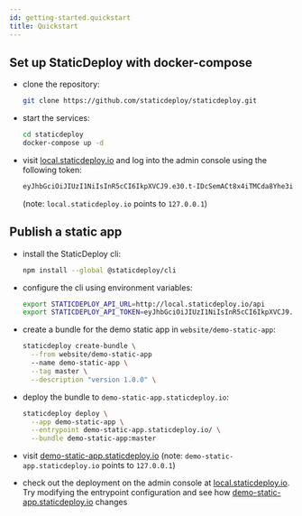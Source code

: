```yaml
---
id: getting-started.quickstart
title: Quickstart
---
```


## Set up StaticDeploy with docker-compose

* clone the repository:

  ```sh
  git clone https://github.com/staticdeploy/staticdeploy.git
  ```

* start the services:

  ```sh
  cd staticdeploy
  docker-compose up -d
  ```

* visit [local.staticdeploy.io](http://local.staticdeploy.io) and log into the
  admin console using the following token:

  ```sh
  eyJhbGciOiJIUzI1NiIsInR5cCI6IkpXVCJ9.e30.t-IDcSemACt8x4iTMCda8Yhe3iZaWbvV5XKSTbuAn0M
  ```

  (note: `local.staticdeploy.io` points to `127.0.0.1`)

## Publish a static app

* install the StaticDeploy cli:

  ```sh
  npm install --global @staticdeploy/cli
  ```

* configure the cli using environment variables:

  ```sh
  export STATICDEPLOY_API_URL=http://local.staticdeploy.io/api
  export STATICDEPLOY_API_TOKEN=eyJhbGciOiJIUzI1NiIsInR5cCI6IkpXVCJ9.e30.t-IDcSemACt8x4iTMCda8Yhe3iZaWbvV5XKSTbuAn0M
  ```

* create a bundle for the demo static app in `website/demo-static-app`:

  ```sh
  staticdeploy create-bundle \
    --from website/demo-static-app
    --name demo-static-app \
    --tag master \
    --description "version 1.0.0" \
  ```

* deploy the bundle to `demo-static-app.staticdeploy.io`:

  ```sh
  staticdeploy deploy \
    --app demo-static-app \
    --entrypoint demo-static-app.staticdeploy.io/ \
    --bundle demo-static-app:master
  ```

* visit
  [demo-static-app.staticdeploy.io](http://demo-static-app.staticdeploy.io)
  (note: `demo-static-app.staticdeploy.io` points to `127.0.0.1`)

* check out the deployment on the admin console at
  [local.staticdeploy.io](http://local.staticdeploy.io). Try modifying the
  entrypoint configuration and see how
  [demo-static-app.staticdeploy.io](http://demo-static-app.staticdeploy.io)
  changes
